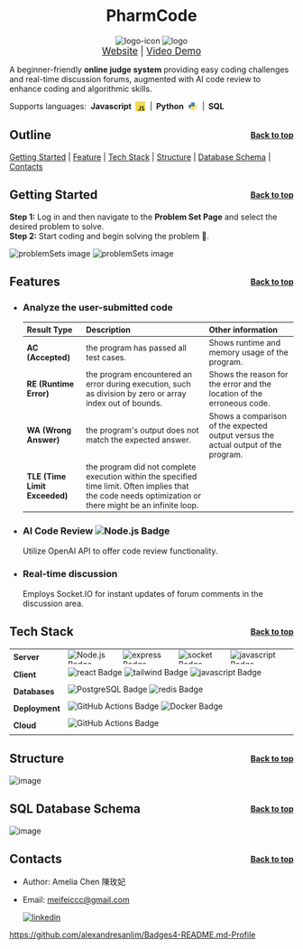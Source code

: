 <div style="text-align: center;">
  <h1>PharmCode</h1>
  <img src="./public/dist/logo-circle.png" alt="logo-icon" width="60">
  <img src="./public/dist/logo-word.png" alt="logo" width="300">
  <div>
    <span style='font-size: larger;'>
      <a href="https://phramcode.ameliachen.site/">Website</a> | 
      <a href="https://youtu.be/BCews4TDr-c">Video Demo</a> 
    </span>   
  </div>
</div>

A beginner-friendly **online judge system** providing easy coding challenges and real-time discussion forums, augmented with AI code review to enhance coding and algorithmic skills.  
<div style="display: flex; align-items: center;">
  <div>Supports languages:&nbsp;&nbsp;</div>
  <div style="display: flex; align-items: center;">
  <p style="margin: 0; padding: 0;"><strong>Javascript&nbsp;&nbsp;</strong></p>
  <img src="https://raw.githubusercontent.com/devicons/devicon/master/icons/javascript/javascript-original.svg" alt="javascript" width="18" /> &nbsp;&nbsp;|
  </div>
  <div style="display: flex; align-items: center;">
  <p style="margin: 0; padding: 0;"><strong>&nbsp;&nbsp;Python&nbsp;&nbsp;</strong></p>
  <img src="https://raw.githubusercontent.com/devicons/devicon/master/icons/python/python-original.svg" alt="javascript" width="18" /> &nbsp;&nbsp;|
  </div>
  <p style="margin: 0; padding: 0;"><strong>&nbsp;&nbsp;SQL&nbsp;&nbsp;</strong></p>
</div>


<div id="outlines">
  <h2 style="display: flex; justify-content: space-between; align-items: center;">
    Outline
    <a href="#top" style="font-size: 14px;">Back to top</a>
  </h2>
</div>
<div>
  <span>
    <a href="#get-started">Getting Started</a> | 
    <a href="#features">Feature</a> | 
    <a href="#tech-stack">Tech Stack</a> |
    <a href="#structure">Structure</a> |
    <a href="#database-schema">Database Schema</a> |
    <a href="#contacts">Contacts</a> 
  </span>   
</div>

<div id="get-started">
  <h2 style="display: flex; justify-content: space-between; align-items: center;">
    Getting Started  <a name='get-started'></a>
    <a href="#top" style="font-size: 14px;">Back to top</a>
  </h2>
</div>

**Step 1:** Log in and then navigate to the **Problem Set Page** and select the desired problem to solve.  
**Step 2:** Start coding and begin solving the problem 🚀.


<img src="https://github.com/MeiFeiChen/pharm-code/assets/109078865/29a2941f-c41e-40a7-ade0-86e655b70d04" alt="problemSets image" width="650"/>
<img src="https://github.com/MeiFeiChen/pharm-code/assets/109078865/7efcfc61-44e5-470c-9a17-0c8cfb4a9dd2" alt="problemSets image" width="650"/>
<!-- 影片 -->


<div id="features">
  <h2 style="display: flex; justify-content: space-between; align-items: center;">
    Features<a name='features'></a>
    <a href="#top" style="font-size: 14px;">Back to top</a>
  </h2>
</div>

* ### Analyze the user-submitted code

  | Result Type | Description | Other information |
  |-------------|-------------|-------------|
  | **AC   (Accepted)** | the program has passed all test cases.  | Shows runtime and memory usage of the program. |
  | **RE (Runtime Error)** | the program encountered an error during execution, such as division by zero or array index out of bounds. |  Shows the reason for the error and the location of the erroneous code. |
  | **WA (Wrong Answer)** | the program's output does not match the expected answer. | Shows a comparison of the expected output versus the actual output of the program.
  | **TLE (Time Limit Exceeded)** | the program did not complete execution within the specified time limit. Often implies that the code needs optimization or there might be an infinite loop. | |


* ### AI Code Review  <img src="https://img.shields.io/badge/ChatGPT-74aa9c?style=for-the-badge&logo=openai&logoColor=white" alt="Node.js Badge" height="18" style="margin-right: 4px;"/> 
  Utilize OpenAI API to offer code review functionality.




* ### Real-time discussion
  Employs Socket.IO for instant updates of forum comments in the discussion area.






<div id="tech-stack">
  <h2 style="display: flex; justify-content: space-between; align-items: center;">
    Tech Stack<a name='tech-stack'></a>
    <a href="#top" style="font-size: 14px;">Back to top</a>
  </h2>
</div>

<table>
    <tr>
        <td style="vertical-align: middle;"><strong>Server</strong></td>
        <td style="vertical-align: middle;">
          <div style="display: flex; align-items: center;">
            <img src="https://img.shields.io/badge/Node%20js-505050?style=for-the-badge&logo=nodedotjs&logoColor=green" alt="Node.js Badge" height="25" style="margin-right: 4px;"/>
            <img src="https://img.shields.io/badge/Express%20js-505050?style=for-the-badge&logo=express&logoColor=white" alt="express Badge" height="25" style="margin-right: 4px;"/>
            <img src="https://img.shields.io/badge/Socket.io-505050?&style=for-the-badge&logo=Socket.io&logoColor=white" alt="socket Badge" height="25" style="margin-right: 4px;"/>
            <img src="https://img.shields.io/badge/JavaScript-505050?style=for-the-badge&logo=javascript&logoColor=F7DF1E" alt="javascript Badge" height="25" />
          </div>
        </td>
    </tr>
    <tr>
        <td style="vertical-align: middle;"><strong>Client</strong></td>
        <td style="vertical-align: middle;">
          <div style="display: flex; align-items: center;">
            <img src="https://img.shields.io/badge/React-505050?style=for-the-badge&logo=react&logoColor=61DAFB" alt="react Badge" height="25" style="margin-right: 4px;"/>
            <img src="https://img.shields.io/badge/Tailwind_CSS-505050?style=for-the-badge&logo=tailwind-css&logoColor=38B2AC" alt="tailwind Badge" height="25" style="margin-right: 4px;"/>
            <img src="https://img.shields.io/badge/JavaScript-505050?style=for-the-badge&logo=javascript&logoColor=F7DF1E" alt="javascript Badge" height="25"/>
          </div>
        </td>
    </tr>
    <tr>
        <td><strong>Databases</strong></td>
        <td>
          <div style="display: flex; align-items: center;">
            <img src="https://img.shields.io/badge/PostgreSQL-505050?style=for-the-badge&logo=postgresql&logoColor=316192" alt="PostgreSQL Badge" height="25" style="margin-right: 4px;"/>
            <img src="https://img.shields.io/badge/redis-505050.svg?&style=for-the-badge&logo=redis&logoColor=%23DD0031" alt="redis Badge" height="25" style="margin-right: 4px;"/>
          </div>
        </td>
    </tr>
    <tr>
        <td><strong>Deployment</strong></td>
        <td>
          <div style="display: flex; align-items: center;">
            <img src="https://img.shields.io/badge/GitHub_Actions-505050?style=for-the-badge&logo=github-actions&logoColor=2088FF" alt="GitHub Actions Badge" height="25" style="margin-right: 4px;"/>
            <img src="https://img.shields.io/badge/Docker-505050?style=for-the-badge&logo=docker&logoColor=2CA5E0" alt="Docker Badge" height="25" style="margin-right: 4px;"/>
          </div>
        </td>
    </tr>
    <tr>
        <td><strong>Cloud</strong></td>
        <td>
          <div style="display: flex; align-items: center;">
            <img src="https://img.shields.io/badge/Amazon_AWS-505050?style=for-the-badge&logo=amazonaws&logoColor=FF9900" alt="GitHub Actions Badge" height="25" style="margin-right: 4px;"/>
          </div>
        </td>
    </tr>
</table>





<div id="structure">
  <h2 style="display: flex; justify-content: space-between; align-items: center;">
    Structure<a name='structure'></a>
    <a href="#top" style="font-size: 14px;">Back to top</a>
  </h2>
</div>

![image](https://github.com/MeiFeiChen/pharm-code/assets/109078865/0b25f7c2-44f6-4cd1-ab35-d213d6582a00)


<div id="database-schema">
  <h2 style="display: flex; justify-content: space-between; align-items: center;">
    SQL Database Schema<a name='structure'></a>
    <a href="#top" style="font-size: 14px;">Back to top</a>
  </h2>
</div>

![image]()






<div id="contacts">
<h2 style="display: flex; justify-content: space-between; align-items: center;">
  Contacts
  <a href="#top" style="font-size: 14px;">Back to top</a>
</h2>


* Author: Amelia Chen 陳玫妃
* Email: [meifeiccc@gmail.com](mailto:meifeiccc@gmail.com)
  
  [![linkedin](https://img.shields.io/badge/linkedin-0A66C2?style=for-the-badge&logo=linkedin&logoColor=white)](https://www.linkedin.com/in/mei-fei-chen/)

</div>

https://github.com/alexandresanlim/Badges4-README.md-Profile